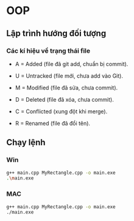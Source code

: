 # OOP

## Lập trình hướng đối tượng

### Các kí hiệu về trạng thái file

- A = Added (file đã git add, chuẩn bị commit).

- U = Untracked (file mới, chưa add vào Git).

- M = Modified (file đã sửa, chưa commit).

- D = Deleted (file đã xóa, chưa commit).

- C = Conflicted (xung đột khi merge).

- R = Renamed (file đã đổi tên).

## Chạy lệnh

### Win

```bash
g++ main.cpp MyRectangle.cpp -o main.exe
.\main.exe

```

### MAC

```bash
g++ main.cpp MyRectangle.cpp -o main.exe
./main.exe
```
